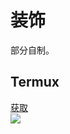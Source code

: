 # 装饰
部分自制。

## Termux
[获取](https://cdn.jsdelivr.net/gh/Hexrotor/MDT-MyDesign@main/base64text/termux.txt)<br>
![](https://hexrotor.github.io/MDT-MyDesign/images/schematics/termux.jpg)

